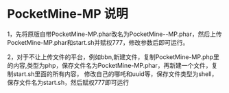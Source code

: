 # PocketMine-MP 说明
1，先将原版自带PocketMine-MP.phar改名为PocketMine--MP.phar，然后上传PocketMine-MP.phar和start.sh并赋权777，修改参数后即可运行。

2，对于不让上传文件的平台，例如bbn,新建文件，复制PocketMine-MP.php里的内容,类型为php，保存文件名为PocketMine-MP.phar，再新建一个文件，复制start.sh里面的所有内容，
修改自己的哪吒和uuid等，保存文件类型为shell，保存文件名为start.sh，然后赋权777即可运行
